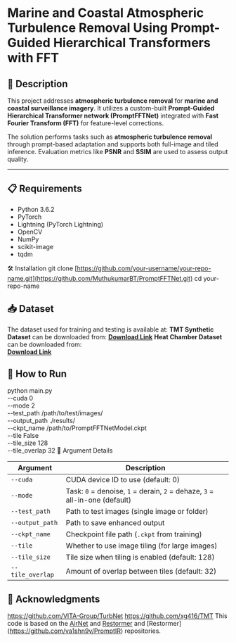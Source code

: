 # Marine and Coastal Atmospheric Turbulence Removal Using Prompt-Guided Hierarchical Transformers with FFT

## 📘 Description

This project addresses **atmospheric turbulence removal** for **marine and coastal surveillance imagery**. It utilizes a custom-built **Prompt-Guided Hierarchical Transformer network (PromptFFTNet)** integrated with **Fast Fourier Transform (FFT)** for feature-level corrections.

The solution performs tasks such as **atmospheric turbulence removal** through prompt-based adaptation and supports both full-image and tiled inference. Evaluation metrics like **PSNR** and **SSIM** are used to assess output quality.

---

## 📋 Requirements

- Python 3.6.2
- PyTorch
- Lightning (PyTorch Lightning)
- OpenCV
- NumPy
- scikit-image
- tqdm

🛠️ Installation
git clone [https://github.com/your-username/your-repo-name.git](https://github.com/MuthukumarBT/PromptFFTNet.git)
cd your-repo-name

## 📥 Dataset

The dataset used for training and testing is available at:
**TMT Synthetic Dataset** can be downloaded from: 
[**Download Link**](https://app.box.com/s/d3hsuwobfacr3eftsd0nslcongxlvn15)
**Heat Chamber Dataset** can be downloaded from:   
[**Download Link**](https://drive.google.com/file/d/14iVachB95bCCtke8ONPD9CCH20JO75v2/view?usp=sharing)

## 🚀 How to Run

python main.py \
  --cuda 0 \
  --mode 2 \
  --test_path /path/to/test/images/ \
  --output_path ./results/ \
  --ckpt_name /path/to/PromptFFTNetModel.ckpt \
  --tile False \
  --tile_size 128 \
  --tile_overlap 32
🔧 Argument Details

| Argument         | Description                                                                 |
| ---------------- | --------------------------------------------------------------------------- |
| `--cuda`         | CUDA device ID to use (default: 0)                                          |
| `--mode`         | Task: `0` = denoise, `1` = derain, `2` = dehaze, `3` = all-in-one (default) |
| `--test_path`    | Path to test images (single image or folder)                                |
| `--output_path`  | Path to save enhanced output                                                |
| `--ckpt_name`    | Checkpoint file path (`.ckpt` from training)                                |
| `--tile`         | Whether to use image tiling (for large images)                              |
| `--tile_size`    | Tile size when tiling is enabled (default: 128)                             |
| `--tile_overlap` | Amount of overlap between tiles (default: 32)                               |

## 🙏 Acknowledgments

https://github.com/VITA-Group/TurbNet
https://github.com/xg416/TMT
This code is based on the [AirNet](https://github.com/XLearning-SCU/2022-CVPR-AirNet) and [Restormer](https://github.com/swz30/Restormer) and [Restormer] (https://github.com/va1shn9v/PromptIR) repositories.
